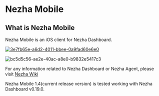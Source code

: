 # Nezha Mobile

## What is Nezha Mobile

Nezha Mobile is an iOS client for Nezha Dashboard.

[![3e7fb65e-a6d2-4011-bbee-0a9fad60e6e0](https://github.com/user-attachments/assets/3e7fb65e-a6d2-4011-bbee-0a9fad60e6e0)](https://apps.apple.com/us/app/nezha-mobile/id6596729064)

![bc5d5c56-ae2e-40ac-a8e0-b9832e5417c3](https://github.com/user-attachments/assets/bc5d5c56-ae2e-40ac-a8e0-b9832e5417c3)

For any information related to Nezha Dashboard or Nezha Agent, please visit [Nezha Wiki](https://nezha.wiki)

Nezha Mobile 1.4(current release version) is tested working with Nezha Dashboard v0.19.0.
